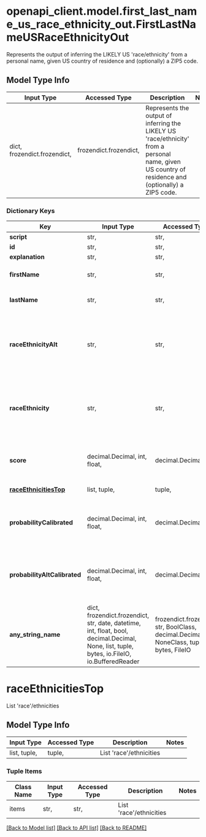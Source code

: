 # openapi_client.model.first_last_name_us_race_ethnicity_out.FirstLastNameUSRaceEthnicityOut

Represents the output of inferring the LIKELY US 'race/ethnicity' from a personal name, given US country of residence and (optionally) a ZIP5 code.

## Model Type Info
Input Type | Accessed Type | Description | Notes
------------ | ------------- | ------------- | -------------
dict, frozendict.frozendict,  | frozendict.frozendict,  | Represents the output of inferring the LIKELY US &#x27;race/ethnicity&#x27; from a personal name, given US country of residence and (optionally) a ZIP5 code. | 

### Dictionary Keys
Key | Input Type | Accessed Type | Description | Notes
------------ | ------------- | ------------- | ------------- | -------------
**script** | str,  | str,  |  | [optional] 
**id** | str,  | str,  |  | [optional] 
**explanation** | str,  | str,  |  | [optional] 
**firstName** | str,  | str,  | The first name (also known as given name) | [optional] 
**lastName** | str,  | str,  | The last name (also known as family name, or surname) | [optional] 
**raceEthnicityAlt** | str,  | str,  | Second most likely US &#x27;race&#x27;/ethnicity | [optional] must be one of ["W_NL", "HL", "A", "B_NL", "AI_AN", "PI", ] 
**raceEthnicity** | str,  | str,  | Most likely US &#x27;race&#x27;/ethnicity | [optional] must be one of ["W_NL", "HL", "A", "B_NL", "AI_AN", "PI", ] 
**score** | decimal.Decimal, int, float,  | decimal.Decimal,  | Higher score is better, but score is not normalized. Use calibratedProbability if available.  | [optional] value must be a 64 bit float
**[raceEthnicitiesTop](#raceEthnicitiesTop)** | list, tuple,  | tuple,  | List &#x27;race&#x27;/ethnicities | [optional] 
**probabilityCalibrated** | decimal.Decimal, int, float,  | decimal.Decimal,  | The calibrated probability for raceEthnicity to have been guessed correctly. -1 &#x3D; still calibrating.  | [optional] value must be a 64 bit float
**probabilityAltCalibrated** | decimal.Decimal, int, float,  | decimal.Decimal,  | The calibrated probability for raceEthnicity OR raceEthnicityAlt to have been guessed correctly. -1 &#x3D; still calibrating.  | [optional] value must be a 64 bit float
**any_string_name** | dict, frozendict.frozendict, str, date, datetime, int, float, bool, decimal.Decimal, None, list, tuple, bytes, io.FileIO, io.BufferedReader | frozendict.frozendict, str, BoolClass, decimal.Decimal, NoneClass, tuple, bytes, FileIO | any string name can be used but the value must be the correct type | [optional]

# raceEthnicitiesTop

List 'race'/ethnicities

## Model Type Info
Input Type | Accessed Type | Description | Notes
------------ | ------------- | ------------- | -------------
list, tuple,  | tuple,  | List &#x27;race&#x27;/ethnicities | 

### Tuple Items
Class Name | Input Type | Accessed Type | Description | Notes
------------- | ------------- | ------------- | ------------- | -------------
items | str,  | str,  | List &#x27;race&#x27;/ethnicities | 

[[Back to Model list]](../../README.md#documentation-for-models) [[Back to API list]](../../README.md#documentation-for-api-endpoints) [[Back to README]](../../README.md)

